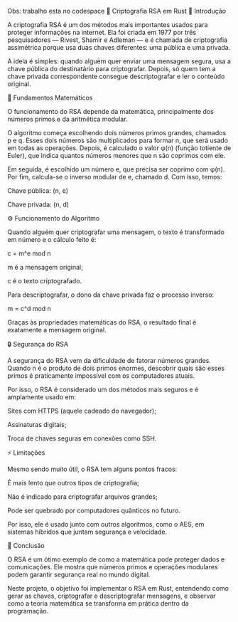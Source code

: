 Obs: trabalho esta no codespace
🔐 Criptografia RSA em Rust
🧩 Introdução

A criptografia RSA é um dos métodos mais importantes usados para proteger informações na internet. Ela foi criada em 1977 por três pesquisadores — Rivest, Shamir e Adleman — e é chamada de criptografia assimétrica porque usa duas chaves diferentes: uma pública e uma privada.

A ideia é simples: quando alguém quer enviar uma mensagem segura, usa a chave pública do destinatário para criptografar. Depois, só quem tem a chave privada correspondente consegue descriptografar e ler o conteúdo original.

🧮 Fundamentos Matemáticos

O funcionamento do RSA depende da matemática, principalmente dos números primos e da aritmética modular.

O algoritmo começa escolhendo dois números primos grandes, chamados p e q. Esses dois números são multiplicados para formar n, que será usado em todas as operações. Depois, é calculado o valor φ(n) (função totiente de Euler), que indica quantos números menores que n são coprimos com ele.

Em seguida, é escolhido um número e, que precisa ser coprimo com φ(n). Por fim, calcula-se o inverso modular de e, chamado d.
Com isso, temos:

Chave pública: (n, e)

Chave privada: (n, d)

⚙️ Funcionamento do Algoritmo

Quando alguém quer criptografar uma mensagem, o texto é transformado em número e o cálculo feito é:

c = m^e mod n

m é a mensagem original;

c é o texto criptografado.

Para descriptografar, o dono da chave privada faz o processo inverso:

m = c^d mod n

Graças às propriedades matemáticas do RSA, o resultado final é exatamente a mensagem original.

🔒 Segurança do RSA

A segurança do RSA vem da dificuldade de fatorar números grandes. Quando n é o produto de dois primos enormes, descobrir quais são esses primos é praticamente impossível com os computadores atuais.

Por isso, o RSA é considerado um dos métodos mais seguros e é amplamente usado em:

Sites com HTTPS (aquele cadeado do navegador);

Assinaturas digitais;

Troca de chaves seguras em conexões como SSH.

⚡ Limitações

Mesmo sendo muito útil, o RSA tem alguns pontos fracos:

É mais lento que outros tipos de criptografia;

Não é indicado para criptografar arquivos grandes;

Pode ser quebrado por computadores quânticos no futuro.

Por isso, ele é usado junto com outros algoritmos, como o AES, em sistemas híbridos que juntam segurança e velocidade.

🧠 Conclusão

O RSA é um ótimo exemplo de como a matemática pode proteger dados e comunicações. Ele mostra que números primos e operações modulares podem garantir segurança real no mundo digital.

Neste projeto, o objetivo foi implementar o RSA em Rust, entendendo como gerar as chaves, criptografar e descriptografar mensagens, e observar como a teoria matemática se transforma em prática dentro da programação.
